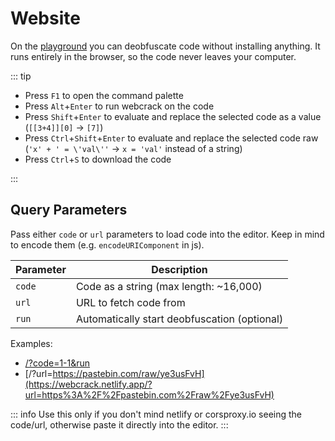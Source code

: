 # Website

On the [playground](https://webcrack.netlify.app/) you can deobfuscate code without installing anything.
It runs entirely in the browser, so the code never leaves your computer.

::: tip

- Press `F1` to open the command palette
- Press `Alt`+`Enter` to run webcrack on the code
- Press `Shift`+`Enter` to evaluate and replace the selected code as a value (`[[3+4]][0]` -> `[7]`)
- Press `Ctrl`+`Shift`+`Enter` to evaluate and replace the selected code raw (`'x' + ' = \'val\''` -> `x = 'val'` instead of a string)
- Press `Ctrl`+`S` to download the code

:::

## Query Parameters

Pass either `code` or `url` parameters to load code into the editor.
Keep in mind to encode them (e.g. `encodeURIComponent` in js).

| Parameter | Description                                  |
| --------- | -------------------------------------------- |
| `code`    | Code as a string (max length: ~16,000)       |
| `url`     | URL to fetch code from                       |
| `run`     | Automatically start deobfuscation (optional) |

Examples:

- [/?code=1-1&run](https://webcrack.netlify.app/?code=1-1&run)
- [/?url=https://pastebin.com/raw/ye3usFvH](https://webcrack.netlify.app/?url=https%3A%2F%2Fpastebin.com%2Fraw%2Fye3usFvH)

::: info
Use this only if you don't mind netlify or corsproxy.io seeing the code/url, otherwise paste it directly into the editor.
:::
